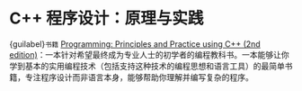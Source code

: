 # C++ 程序设计：原理与实践

{guilabel}`书籍` [Programming: Principles and Practice using C++ (2nd edition)](https://www.stroustrup.com/programming.html)：一本针对希望最终成为专业人士的初学者的编程教科书。一本能够让你学到基本的实用编程技术（包括支持这种技术的编程思想和语言工具）的最简单书籍，专注程序设计而非语言本身，能够帮助你理解并编写复杂的程序。